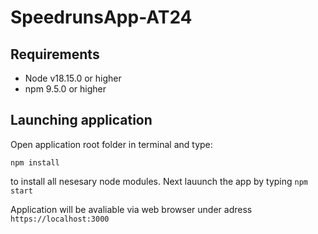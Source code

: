 # SpeedrunsApp-AT24

## Requirements

* Node v18.15.0 or higher
* npm 9.5.0 or higher

## Launching application

Open application root folder in terminal and type:

```npm install```

to install all nesesary node modules.
Next lauunch the app by typing
```npm start```

Application will be avaliable via web browser under adress `https://localhost:3000`
